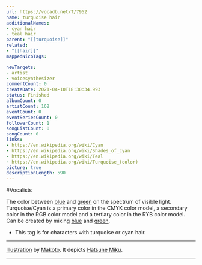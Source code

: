 ```yaml
---
url: https://vocadb.net/T/7952
name: turquoise hair
additionalNames: 
- cyan hair
- teal hair
parent: "[[turquoise]]"
related:
- "[[hair]]"
mappedNicoTags:

newTargets:
- artist
- voicesynthesizer
commentCount: 0
createDate: 2021-04-10T18:30:34.993
status: Finished
albumCount: 0
artistCount: 162
eventCount: 0
eventSeriesCount: 0
followerCount: 1
songListCount: 0
songCount: 0
links: 
- https://en.wikipedia.org/wiki/Cyan
- https://en.wikipedia.org/wiki/Shades_of_cyan
- https://en.wikipedia.org/wiki/Teal
- https://en.wikipedia.org/wiki/Turquoise_(color)
picture: true
descriptionLength: 590
---
```


#Vocalists

The color between [blue](https://vocadb.net/T/8909/blue) and [green](https://vocadb.net/T/8910/green) on the spectrum of visible light.
Turquoise/Cyan is a primary color in the CMYK color model, a secondary color in the RGB color model and a tertiary color in the RYB color model.
Can be created by mixing [blue](https://vocadb.net/T/8909/blue) and [green](https://vocadb.net/T/8910/green).

- This tag is for characters with turquoise or cyan hair.

---
[Illustration](https://piapro.jp/t/dMQb) by [Makoto](https://vocadb.net/Ar/140595). It depicts [Hatsune Miku](https://vocadb.net/Ar/1).

---

